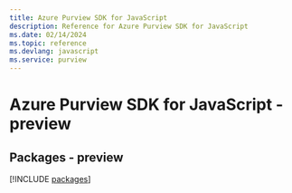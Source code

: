 ```yaml
---
title: Azure Purview SDK for JavaScript
description: Reference for Azure Purview SDK for JavaScript
ms.date: 02/14/2024
ms.topic: reference
ms.devlang: javascript
ms.service: purview
---
```

# Azure Purview SDK for JavaScript - preview
## Packages - preview
[!INCLUDE [packages](purview-index.md)]
